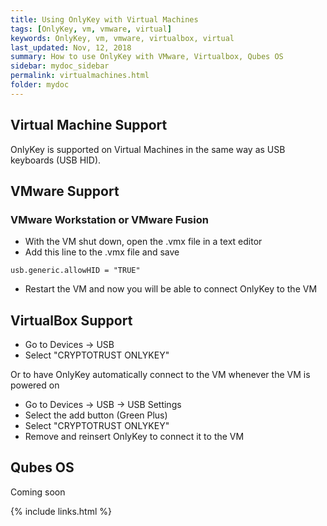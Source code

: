 ```yaml
---
title: Using OnlyKey with Virtual Machines
tags: [OnlyKey, vm, vmware, virtual]
keywords: OnlyKey, vm, vmware, virtualbox, virtual
last_updated: Nov, 12, 2018
summary: How to use OnlyKey with VMware, Virtualbox, Qubes OS
sidebar: mydoc_sidebar
permalink: virtualmachines.html
folder: mydoc
---
```


## Virtual Machine Support

OnlyKey is supported on Virtual Machines in the same way as USB keyboards (USB HID).

## VMware Support

### VMware Workstation or VMware Fusion

- With the VM shut down, open the .vmx file in a text editor
- Add this line to the .vmx file and save
```
usb.generic.allowHID = "TRUE"
```
- Restart the VM and now you will be able to connect OnlyKey to the VM

## VirtualBox Support

- Go to Devices -> USB
- Select "CRYPTOTRUST ONLYKEY"

Or to have OnlyKey automatically connect to the VM whenever the VM is powered on

- Go to Devices -> USB -> USB Settings
- Select the add button (Green Plus)
- Select "CRYPTOTRUST ONLYKEY"
- Remove and reinsert OnlyKey to connect it to the VM

## Qubes OS

Coming soon

{% include links.html %}
